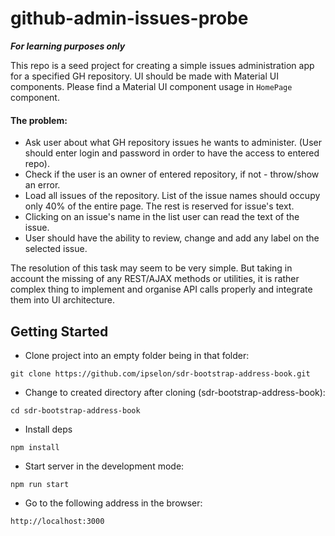 # github-admin-issues-probe
***For learning purposes only***

This repo is a seed project for creating a simple issues administration app for a specified GH repository.
UI should be made with Material UI components. Please find a Material UI component usage in `HomePage` component.

#### The problem:

* Ask user about what GH repository issues he wants to administer. (User should enter login and password in order to have the access to entered repo).
* Check if the user is an owner of entered repository, if not - throw/show an error.
* Load all issues of the repository. List of the issue names should occupy only 40% of the entire page. The rest is reserved for issue's text.
* Clicking on an issue's name in the list user can read the text of the issue.
* User should have the ability to review, change and add any label on the selected issue.

The resolution of this task may seem to be very simple.
But taking in account the missing of any REST/AJAX methods or utilities, it is rather complex thing to implement and organise API calls properly and integrate them into UI architecture.

## Getting Started

* Clone project into an empty folder being in that folder:
```
git clone https://github.com/ipselon/sdr-bootstrap-address-book.git
```

* Change to created directory after cloning (sdr-bootstrap-address-book):

```
cd sdr-bootstrap-address-book
```

* Install deps

```
npm install
```

* Start server in the development mode:

```
npm run start
```

* Go to the following address in the browser:

```
http://localhost:3000
```
